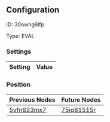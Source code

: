 # <nil>
## Configuration
ID:  30owhg6lfp

Type: EVAL 


### Settings
| Setting | Value  |
| :------------------------ | ---------------------------------------- |
 




### Position
| Previous Nodes | Future Nodes |
| :------------- | ------------ |
| [5vfn623mx7](./5vfn623mx7.md) | [75iq81515r](./75iq81515r.md) |